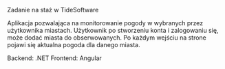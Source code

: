 Zadanie na staż w TideSoftware

Aplikacja pozwalająca na monitorowanie pogody w wybranych przez użytkownika miastach. Użytkownik po stworzeniu konta i zalogowaniu się, może dodać miasta do obserwowanych. Po każdym wejściu na strone pojawi się aktualna pogoda dla danego miasta. 

Backend: .NET
Frontend: Angular

